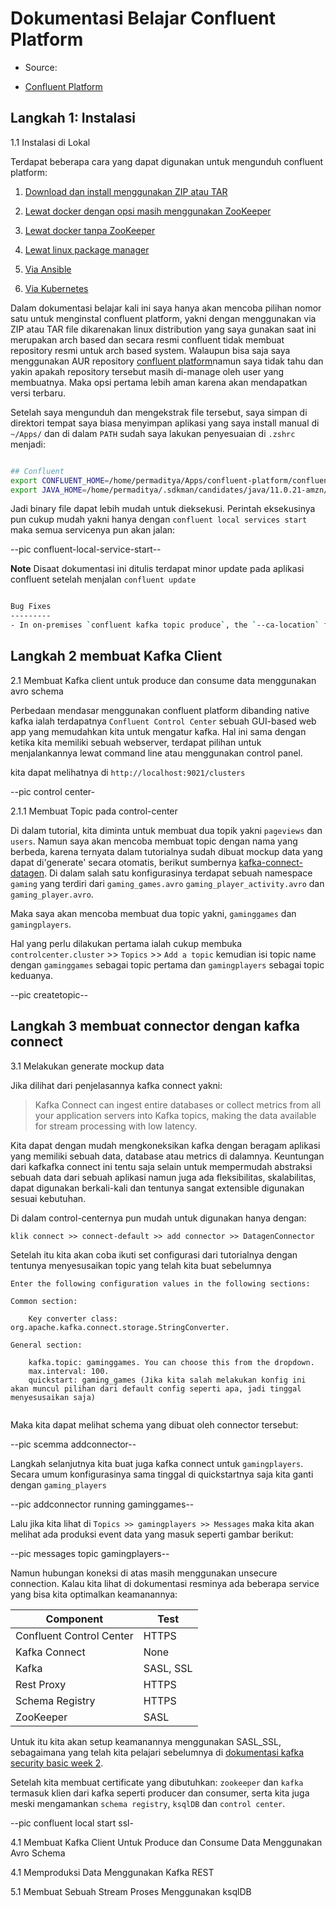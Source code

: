 # Dokumentasi Belajar Confluent Platform

- Source:

* [Confluent Platform](https://docs.confluent.io/platform/current/platform-quickstart.html)

## Langkah 1: Instalasi

1.1 Instalasi di Lokal

Terdapat beberapa cara yang dapat digunakan untuk mengunduh confluent platform:

1. [Download dan install menggunakan ZIP atau TAR](https://docs.confluent.io/platform/current/installation/installing_cp/zip-tar.html#prod-kafka-cli-install)
2. [Lewat docker dengan opsi masih menggunakan ZooKeeper](https://github.com/confluentinc/cp-all-in-one/blob/7.5.1-post/cp-all-in-one/docker-compose.yml)
3. [Lewat docker tanpa ZooKeeper](https://raw.githubusercontent.com/confluentinc/cp-all-in-one/7.5.1-post/cp-all-in-one-kraft/docker-compose.yml)
4. [Lewat linux package manager](https://docs.confluent.io/platform/current/installation/installing_cp/deb-ubuntu.html)

5. [Via Ansible](https://docs.confluent.io/ansible/current/ansible-download.html)

6. [Via Kubernetes](https://docs.confluent.io/operator/current/overview.html)

Dalam dokumentasi belajar kali ini saya hanya akan mencoba pilihan nomor satu untuk menginstal confluent platform, yakni dengan menggunakan via ZIP atau TAR file dikarenakan linux distribution yang saya gunakan saat ini merupakan arch based dan secara resmi confluent tidak membuat repository resmi untuk arch based system. Walaupun bisa saja saya menggunakan AUR repository [confluent platform](https://aur.archlinux.org/packages/confluent-platform)namun saya tidak tahu dan yakin apakah repository tersebut masih di-manage oleh user yang membuatnya. Maka opsi pertama lebih aman karena akan mendapatkan versi terbaru.

Setelah saya mengunduh dan mengekstrak file tersebut, saya simpan di direktori tempat saya biasa menyimpan aplikasi yang saya install manual di `~/Apps/` dan di dalam `PATH` sudah saya lakukan penyesuaian di `.zshrc` menjadi:

```bash

## Confluent
export CONFLUENT_HOME=/home/permaditya/Apps/confluent-platform/confluent-7.5.1/
export JAVA_HOME=/home/permaditya/.sdkman/candidates/java/11.0.21-amzn/

```

Jadi binary file dapat lebih mudah untuk dieksekusi. Perintah eksekusinya pun cukup mudah yakni hanya dengan `confluent local services start` maka semua servicenya pun akan jalan:

--pic confluent-local-service-start--

**Note**
Disaat dokumentasi ini ditulis terdapat minor update pada aplikasi confluent setelah menjalan `confluent update`

```bash

Bug Fixes
---------
- In on-premises `confluent kafka topic produce`, the `--ca-location` flag is no longer required

```

## Langkah 2 membuat Kafka Client

2.1 Membuat Kafka client untuk produce dan consume data menggunakan avro schema

Perbedaan mendasar menggunakan confluent platform dibanding native kafka ialah terdapatnya `Confluent Control Center` sebuah GUI-based web app yang memudahkan kita untuk mengatur kafka. Hal ini sama dengan ketika kita memiliki sebuah webserver, terdapat pilihan untuk menjalankannya lewat command line atau menggunakan control panel.

kita dapat melihatnya di `http://localhost:9021/clusters`

--pic control center-

2.1.1 Membuat Topic pada control-center

Di dalam tutorial, kita diminta untuk membuat dua topik yakni `pageviews` dan `users`. Namun saya akan mencoba membuat topic dengan nama yang berbeda, karena ternyata dalam tutorialnya sudah dibuat mockup data yang dapat di'generate' secara otomatis, berikut sumbernya [kafka-connect-datagen](https://github.com/confluentinc/kafka-connect-datagen#configuration). Di dalam salah satu konfigurasinya terdapat sebuah namespace `gaming` yang terdiri dari `gaming_games.avro` `gaming_player_activity.avro` dan `gaming_player.avro`.

Maka saya akan mencoba membuat dua topic yakni, `gaminggames` dan `gamingplayers`.

Hal yang perlu dilakukan pertama ialah cukup membuka `controlcenter.cluster` >> `Topics` >> `Add a topic` kemudian isi topic name dengan `gaminggames` sebagai topic pertama dan `gamingplayers` sebagai topic keduanya.

--pic createtopic--

## Langkah 3 membuat connector dengan kafka connect

3.1 Melakukan generate mockup data

Jika dilihat dari penjelasannya kafka connect yakni:

> Kafka Connect can ingest entire databases or collect metrics from all your application servers into Kafka topics, making the data available for stream processing with low latency.

Kita dapat dengan mudah mengkoneksikan kafka dengan beragam aplikasi yang memiliki sebuah data, database atau metrics di dalamnya. Keuntungan dari kafkafka connect ini tentu saja selain untuk mempermudah abstraksi sebuah data dari sebuah aplikasi namun juga ada fleksibilitas, skalabilitas, dapat digunakan berkali-kali dan tentunya sangat extensible digunakan sesuai kebutuhan.

Di dalam control-centernya pun mudah untuk digunakan hanya dengan:

`klik connect >> connect-default >> add connector >> DatagenConnector `

Setelah itu kita akan coba ikuti set configurasi dari tutorialnya dengan tentunya menyesusaikan topic yang telah kita buat sebelumnya

```
Enter the following configuration values in the following sections:

Common section:

    Key converter class: org.apache.kafka.connect.storage.StringConverter.

General section:

    kafka.topic: gaminggames. You can choose this from the dropdown.
    max.interval: 100.
    quickstart: gaming_games (Jika kita salah melakukan konfig ini akan muncul pilihan dari default config seperti apa, jadi tinggal menyesusaikan saja)


```

Maka kita dapat melihat schema yang dibuat oleh connector tersebut:

--pic scemma addconnector--

Langkah selanjutnya kita buat juga kafka connect untuk `gamingplayers`. Secara umum konfigurasinya sama tinggal di quickstartnya saja kita ganti dengan `gaming_players`

--pic addconnector running gaminggames--

Lalu jika kita lihat di `Topics >> gamingplayers >> Messages` maka kita akan melihat ada produksi event data yang masuk seperti gambar berikut:

--pic messages topic gamingplayers--

Namun hubungan koneksi di atas masih menggunakan unsecure connection. Kalau kita lihat di dokumentasi resminya ada beberapa service yang bisa kita optimalkan keamanannya:

| Component                | Test      |
| ------------------------ | --------- |
| Confluent Control Center | HTTPS     |
| Kafka Connect            | None      |
| Kafka                    | SASL, SSL |
| Rest Proxy               | HTTPS     |
| Schema Registry          | HTTPS     |
| ZooKeeper                | SASL      |

Untuk itu kita akan setup keamanannya menggunakan SASL_SSL, sebagaimana yang telah kita pelajari sebelumnya di [dokumentasi kafka security basic week 2](https://github.com/adtyap26/learning-kafka/tree/main/week_2).

Setelah kita membuat certificate yang dibutuhkan: `zookeeper` dan `kafka` termasuk klien dari kafka seperti producer dan consumer, serta kita juga meski mengamankan `schema registry`, `ksqlDB` dan `control center`.

 

--pic confluent local start ssl-

4.1 Membuat Kafka Client Untuk Produce dan Consume Data Menggunakan Avro Schema

4.1 Memproduksi Data Menggunakan Kafka REST

5.1 Membuat Sebuah Stream Proses Menggunakan ksqlDB
